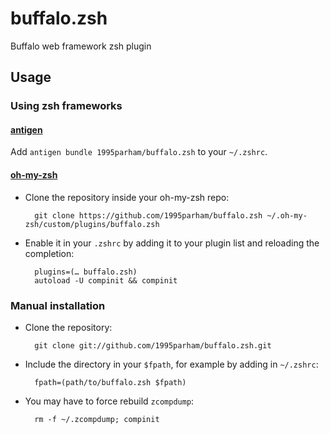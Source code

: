 # buffalo.zsh
Buffalo web framework zsh plugin

## Usage

### Using zsh frameworks

#### [antigen](https://github.com/zsh-users/antigen)

Add `antigen bundle 1995parham/buffalo.zsh` to your `~/.zshrc`.

#### [oh-my-zsh](http://github.com/robbyrussell/oh-my-zsh)

* Clone the repository inside your oh-my-zsh repo:

        git clone https://github.com/1995parham/buffalo.zsh ~/.oh-my-zsh/custom/plugins/buffalo.zsh

* Enable it in your `.zshrc` by adding it to your plugin list and reloading the completion:

        plugins=(… buffalo.zsh)
        autoload -U compinit && compinit

### Manual installation

* Clone the repository:

        git clone git://github.com/1995parham/buffalo.zsh.git

* Include the directory in your `$fpath`, for example by adding in `~/.zshrc`:

        fpath=(path/to/buffalo.zsh $fpath)

* You may have to force rebuild `zcompdump`:

        rm -f ~/.zcompdump; compinit
